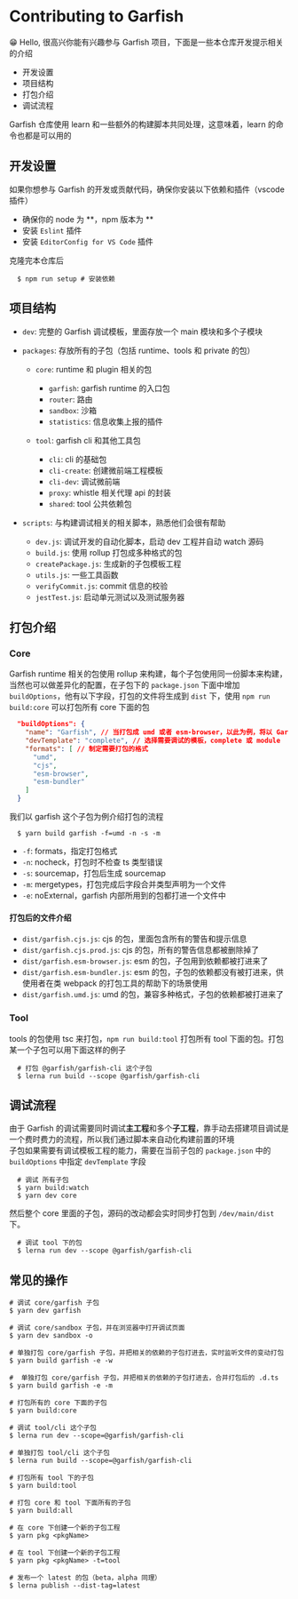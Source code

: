 # Contributing to Garfish

😁 Hello, 很高兴你能有兴趣参与 Garfish 项目，下面是一些本仓库开发提示相关的介绍

- 开发设置
- 项目结构
- 打包介绍
- 调试流程

Garfish 仓库使用 learn 和一些额外的构建脚本共同处理，这意味着，learn 的命令也都是可以用的

## 开发设置

如果你想参与 Garfish 的开发或贡献代码，确保你安装以下依赖和插件（vscode 插件）

- 确保你的 node 为 **，npm 版本为 **
- 安装 `Eslint` 插件
- 安装 `EditorConfig for VS Code` 插件

克隆完本仓库后

```shell
  $ npm run setup # 安装依赖
```

## 项目结构

- `dev`: 完整的 Garfish 调试模板，里面存放一个 main 模块和多个子模块

- `packages`: 存放所有的子包（包括 runtime、tools 和 private 的包）

  - `core`: runtime 和 plugin 相关的包

    - `garfish`: garfish runtime 的入口包
    - `router`: 路由
    - `sandbox`: 沙箱
    - `statistics`: 信息收集上报的插件

  - `tool`: garfish cli 和其他工具包
    - `cli`: cli 的基础包
    - `cli-create`: 创建微前端工程模板
    - `cli-dev`: 调试微前端
    - `proxy`: whistle 相关代理 api 的封装
    - `shared`: tool 公共依赖包

- `scripts`: 与构建调试相关的相关脚本，熟悉他们会很有帮助
  - `dev.js`: 调试开发的自动化脚本，启动 dev 工程并自动 watch 源码
  - `build.js`: 使用 rollup 打包成多种格式的包
  - `createPackage.js`: 生成新的子包模板工程
  - `utils.js`: 一些工具函数
  - `verifyCommit.js`: commit 信息的校验
  - `jestTest.js`: 启动单元测试以及测试服务器

## 打包介绍

### Core

Garfish runtime 相关的包使用 rollup 来构建，每个子包使用同一份脚本来构建，当然也可以做差异化的配置，在子包下的 `package.json` 下面中增加 `buildOptions`，他有以下字段，打包的文件将生成到 `dist` 下，使用 `npm run build:core` 可以打包所有 core 下面的包

```json
  "buildOptions": {
    "name": "Garfish", // 当打包成 umd 或者 esm-browser，以此为例，将以 Garfish 的 namespace 注入到 window 中。没有指定时，默认用子包文件夹转为驼峰后的名字
    "devTemplate": "complete", // 选择需要调试的模板，complete 或 module
    "formats": [ // 制定需要打包的格式
      "umd",
      "cjs",
      "esm-browser",
      "esm-bundler"
    ]
  }
```

我们以 garfish 这个子包为例介绍打包的流程

```shell
  $ yarn build garfish -f=umd -n -s -m
```

- `-f`: formats，指定打包格式
- `-n`: nocheck，打包时不检查 ts 类型错误
- `-s`: sourcemap，打包后生成 sourcemap
- `-m`: mergetypes，打包完成后字段合并类型声明为一个文件
- `-e`: noExternal，garfish 内部所用到的包都打进一个文件中

#### 打包后的文件介绍

- `dist/garfish.cjs.js`: cjs 的包，里面包含所有的警告和提示信息
- `dist/garfish.cjs.prod.js`: cjs 的包，所有的警告信息都被删除掉了
- `dist/garfish.esm-browser.js`: esm 的包，子包用到依赖都被打进来了
- `dist/garfish.esm-bundler.js`: esm 的包，子包的依赖都没有被打进来，供使用者在类 webpack 的打包工具的帮助下的场景使用
- `dist/garfish.umd.js`: umd 的包，兼容多种格式，子包的依赖都被打进来了

### Tool

tools 的包使用 tsc 来打包，`npm run build:tool` 打包所有 tool 下面的包。打包某一个子包可以用下面这样的例子

```shell
  # 打包 @garfish/garfish-cli 这个子包
  $ lerna run build --scope @garfish/garfish-cli
```

## 调试流程

由于 Garfish 的调试需要同时调试**主工程**和多个**子工程**，靠手动去搭建项目调试是一个费时费力的流程，所以我们通过脚本来自动化构建前置的环境<br/>
子包如果需要有调试模板工程的能力，需要在当前子包的 `package.json` 中的 `buildOptions` 中指定 `devTemplate` 字段

```shell
  # 调试 所有子包
  $ yarn build:watch
  $ yarn dev core
```

然后整个 core 里面的子包，源码的改动都会实时同步打包到 `/dev/main/dist` 下。

```shell
  # 调试 tool 下的包
  $ lerna run dev --scope @garfish/garfish-cli
```

## 常见的操作

```shell
# 调试 core/garfish 子包
$ yarn dev garfish

# 调试 core/sandbox 子包，并在浏览器中打开调试页面
$ yarn dev sandbox -o

# 单独打包 core/garfish 子包，并把相关的依赖的子包打进去，实时监听文件的变动打包
$ yarn build garfish -e -w

#  单独打包 core/garfish 子包，并把相关的依赖的子包打进去，合并打包后的 .d.ts
$ yarn build garfish -e -m

# 打包所有的 core 下面的子包
$ yarn build:core

# 调试 tool/cli 这个子包
$ lerna run dev --scope=@garfish/garfish-cli

# 单独打包 tool/cli 这个子包
$ lerna run build --scope=@garfish/garfish-cli

# 打包所有 tool 下的子包
$ yarn build:tool

# 打包 core 和 tool 下面所有的子包
$ yarn build:all

# 在 core 下创建一个新的子包工程
$ yarn pkg <pkgName>

# 在 tool 下创建一个新的子包工程
$ yarn pkg <pkgName> -t=tool

# 发布一个 latest 的包（beta，alpha 同理）
$ lerna publish --dist-tag=latest
```
